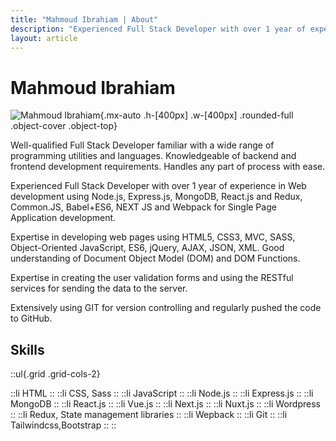 ```yaml
---
title: "Mahmoud Ibrahiam | About"
description: "Experienced Full Stack Developer with over 1 year of experience in Web development using mern stack"
layout: article
---
```



# Mahmoud Ibrahiam

![Mahmoud Ibrahiam](/mahmoud.jpg){.mx-auto .h-[400px] .w-[400px] .rounded-full .object-cover .object-top}

Well-qualified Full Stack Developer familiar with a wide range of programming utilities and languages. Knowledgeable of backend and frontend development requirements. Handles any part of process with ease.

Experienced Full Stack Developer with over 1 year of experience in Web development using Node.js, Express.js, MongoDB, React.js and Redux, Common.JS, Babel+ES6, NEXT JS and Webpack for Single Page Application development.

Expertise in developing web pages using HTML5, CSS3, MVC, SASS, Object-Oriented JavaScript, ES6, jQuery, AJAX, JSON, XML. Good understanding of Document Object Model (DOM) and DOM Functions.

Expertise in creating the user validation forms and using the RESTful services for sending the data to the server.

Extensively using GIT for version controlling and regularly pushed the code to GitHub.

## Skills

::ul{.grid .grid-cols-2}

::li
HTML
::
::li
CSS, Sass
::
::li
JavaScript
::
::li
Node.js
::
::li
Express.js
::
::li
MongoDB
::
::li
React.js
::
::li
Vue.js
::
::li
Next.js
::
::li
Nuxt.js
::
::li
Wordpress
::
::li
Redux, State management libraries
::
::li
Wepback
::
::li
Git
::
::li
Tailwindcss,Bootstrap
::
::
